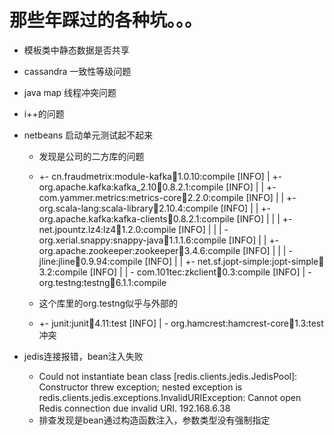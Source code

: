 # 那些年踩过的各种坑。。。

* 模板类中静态数据是否共享
* cassandra 一致性等级问题
* java map 线程冲突问题
* i++的问题
* netbeans 启动单元测试起不起来
  * 发现是公司的二方库的问题
  * +- cn.fraudmetrix:module-kafka:jar:1.0.10:compile
[INFO] |  +- org.apache.kafka:kafka_2.10:jar:0.8.2.1:compile
[INFO] |  |  +- com.yammer.metrics:metrics-core:jar:2.2.0:compile
[INFO] |  |  +- org.scala-lang:scala-library:jar:2.10.4:compile
[INFO] |  |  +- org.apache.kafka:kafka-clients:jar:0.8.2.1:compile
[INFO] |  |  |  +- net.jpountz.lz4:lz4:jar:1.2.0:compile
[INFO] |  |  |  \- org.xerial.snappy:snappy-java:jar:1.1.1.6:compile
[INFO] |  |  +- org.apache.zookeeper:zookeeper:jar:3.4.6:compile
[INFO] |  |  |  \- jline:jline:jar:0.9.94:compile
[INFO] |  |  +- net.sf.jopt-simple:jopt-simple:jar:3.2:compile
[INFO] |  |  \- com.101tec:zkclient:jar:0.3:compile
[INFO] |  \- org.testng:testng:jar:6.1.1:compile

  * 这个库里的org.testng似乎与外部的
  * +- junit:junit:jar:4.11:test
[INFO] |  \- org.hamcrest:hamcrest-core:jar:1.3:test
冲突

* jedis连接报错，bean注入失败
  * Could not instantiate bean class [redis.clients.jedis.JedisPool]: Constructor threw exception; nested exception is redis.clients.jedis.exceptions.InvalidURIException: Cannot open Redis connection due invalid URI. 192.168.6.38
  * 排查发现是bean通过构造函数注入，参数类型没有强制指定

